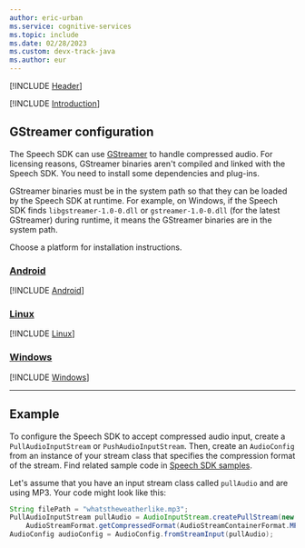 ```yaml
---
author: eric-urban
ms.service: cognitive-services
ms.topic: include
ms.date: 02/28/2023
ms.custom: devx-track-java
ms.author: eur
---
```


[!INCLUDE [Header](../../common/java.md)]

[!INCLUDE [Introduction](intro.md)]

## GStreamer configuration

The Speech SDK can use [GStreamer](https://gstreamer.freedesktop.org) to handle compressed audio. For licensing reasons, GStreamer binaries aren't compiled and linked with the Speech SDK. You need to install some dependencies and plug-ins.  

GStreamer binaries must be in the system path so that they can be loaded by the Speech SDK at runtime. For example, on Windows, if the Speech SDK finds `libgstreamer-1.0-0.dll` or `gstreamer-1.0-0.dll` (for the latest GStreamer) during runtime, it means the GStreamer binaries are in the system path.

Choose a platform for installation instructions.

### [Android](#tab/java-android)

[!INCLUDE [Android](gstreamer-android.md)]

### [Linux](#tab/java-linux)

[!INCLUDE [Linux](gstreamer-linux.md)]

### [Windows](#tab/java-windows)

[!INCLUDE [Windows](gstreamer-windows.md)]

***

## Example

To configure the Speech SDK to accept compressed audio input, create a `PullAudioInputStream` or `PushAudioInputStream`. Then, create an `AudioConfig` from an instance of your stream class that specifies the compression format of the stream. Find related sample code in [Speech SDK samples](https://github.com/Azure-Samples/cognitive-services-speech-sdk/blob/master/samples/java/android/compressed-input/app/src/main/java/com/microsoft/cognitiveservices/speech/samples/compressedinput/MainActivity.java).

Let's assume that you have an input stream class called `pullAudio` and are using MP3. Your code might look like this:

```java
String filePath = "whatstheweatherlike.mp3";
PullAudioInputStream pullAudio = AudioInputStream.createPullStream(new BinaryAudioStreamReader(filePath),
    AudioStreamFormat.getCompressedFormat(AudioStreamContainerFormat.MP3));
AudioConfig audioConfig = AudioConfig.fromStreamInput(pullAudio);
```
